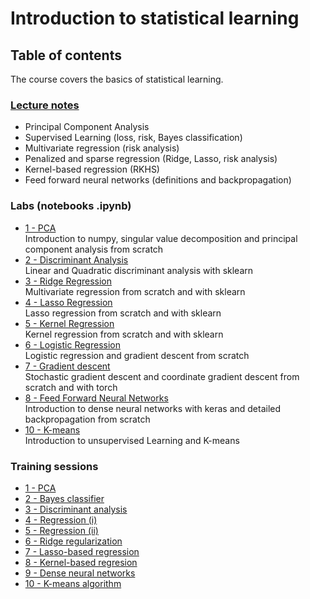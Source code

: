 # Introduction to statistical learning
## Table of contents

The course covers the basics of statistical learning.

### [Lecture notes](https://github.com/sylvainlc/22-ISDS-StatisticalLearning/blob/master/sl.pdf)
- Principal Component Analysis
- Supervised Learning (loss, risk, Bayes classification)
- Multivariate regression (risk analysis)
- Penalized and sparse regression (Ridge, Lasso, risk analysis)
- Kernel-based regression (RKHS)
- Feed forward neural networks (definitions and backpropagation)

### Labs (notebooks .ipynb)
- [1 - PCA](https://github.com/sylvainlc/22-ISDS-StatisticalLearning/blob/master/Labs/01_intro_pca/01_PCA.ipynb)\
Introduction to numpy, singular value decomposition and principal component analysis from scratch
- [2 - Discriminant Analysis](https://github.com/sylvainlc/22-ISDS-StatisticalLearning/blob/master/Labs/02_bayes_classif/02_BayesClassif.ipynb)\
Linear and Quadratic discriminant analysis with sklearn
- [3 - Ridge Regression](https://github.com/sylvainlc/22-ISDS-StatisticalLearning/blob/master/Labs/03_ridge_regression/03_regression.ipynb)\
Multivariate regression from scratch and with sklearn
- [4 - Lasso Regression](https://github.com/sylvainlc/22_ComputationalStat/blob/main/Labs/04_lasso_regression/04_lasso.ipynb)\
Lasso regression from scratch and with sklearn
- [5 - Kernel Regression](https://github.com/sylvainlc/22-ISDS-StatisticalLearning/blob/master/Labs/05_kernel_regression/05_kernel.ipynb)\
Kernel regression from scratch and with sklearn
- [6 - Logistic Regression](https://github.com/sylvainlc/22-ISDS-StatisticalLearning/blob/master/Labs/06_logistic_regression/06_logistic_regression.ipynb)\
Logistic regression and gradient descent from scratch
- [7 - Gradient descent](https://github.com/sylvainlc/22-ISDS-StatisticalLearning/blob/master/Labs/07_sgd/07_gradient_descent.ipynb)\
Stochastic gradient descent and coordinate gradient descent from scratch and with torch
- [8 - Feed Forward Neural Networks](https://github.com/sylvainlc/22-ISDS-StatisticalLearning/blob/master/Labs/08_FFNN/08_feed_forward_neural_networks.ipynb)\
Introduction to dense neural networks with keras and detailed backpropagation from scratch
- [10 - K-means](https://github.com/sylvainlc/22-ISDS-StatisticalLearning/blob/master/Labs/10_kmeans/10_kmeans.ipynb)\
Introduction to unsupervised Learning and K-means

### Training sessions
- [1 - PCA](https://github.com/sylvainlc/22-ISDS-StatisticalLearning/blob/master/Exercises/01_PCA/training_pca_correction.pdf)
- [2 - Bayes classifier](https://github.com/sylvainlc/22-ISDS-StatisticalLearning/blob/master/Exercises/02_Bayes_classif/training_bayes_classif_correction.pdf)
- [3 - Discriminant analysis](https://github.com/sylvainlc/22-ISDS-StatisticalLearning/blob/master/Exercises/03-Discriminant_analysis/training_LDA_correction.pdf)
- [4 - Regression (i)](https://github.com/sylvainlc/22-ISDS-StatisticalLearning/blob/master/Exercises/04_Regression_intro/training_intro_correction.pdf)
- [5 - Regression (ii)](https://github.com/sylvainlc/22-ISDS-StatisticalLearning/blob/master/Exercises/05_Fullrank/training_fullrank_correction.pdf)
- [6 - Ridge regularization](https://github.com/sylvainlc/22-ISDS-StatisticalLearning/blob/master/Exercises/06_Ridge/training_ridge_correction.pdf)
- [7 - Lasso-based regression](https://github.com/sylvainlc/22-ISDS-StatisticalLearning/blob/master/Exercises/07_Lasso/training_lasso_correction.pdf)
- [8 - Kernel-based regresion](https://github.com/sylvainlc/22-ISDS-StatisticalLearning/blob/master/Exercises/08_Kernels/training_kernels_correction.pdf)
- [9 - Dense neural networks](https://github.com/sylvainlc/22-ISDS-StatisticalLearning/blob/master/Exercises/09_FFNN/training_ffnn_correction.pdf)
- [10 - K-means algorithm](https://github.com/sylvainlc/22-ISDS-StatisticalLearning/blob/master/Exercises/10_kmeans/training_kmeans_correction.pdf)

